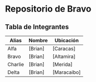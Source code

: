 # Repositorio de Bravo

## Tabla de Integrantes

| Alias     | Nombre   | Ubicación    |
|-----------|----------|--------------|
| Alfa      | [Brian] | [Caracas] |
| Bravo     | [Brian] | [Altamira] |
| Charlie   | [Brian] | [Merida] |
| Delta     | [Brian] | [Maracaibo] |
